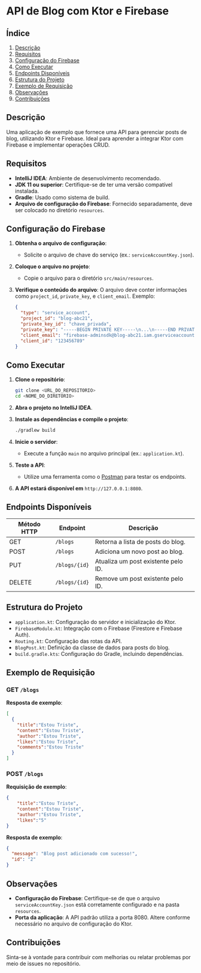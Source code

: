 # API de Blog com Ktor e Firebase

## Índice

1. [Descrição](#descrição)
2. [Requisitos](#requisitos)
3. [Configuração do Firebase](#configuração-do-firebase)
4. [Como Executar](#como-executar)
5. [Endpoints Disponíveis](#endpoints-disponíveis)
6. [Estrutura do Projeto](#estrutura-do-projeto)
7. [Exemplo de Requisição](#exemplo-de-requisição)
8. [Observações](#observações)
9. [Contribuições](#contribuições)

## Descrição

Uma aplicação de exemplo que fornece uma API para gerenciar posts de blog, utilizando Ktor e Firebase. Ideal para aprender a integrar Ktor com Firebase e implementar operações CRUD.

## Requisitos

- **IntelliJ IDEA**: Ambiente de desenvolvimento recomendado.
- **JDK 11 ou superior**: Certifique-se de ter uma versão compatível instalada.
- **Gradle**: Usado como sistema de build.
- **Arquivo de configuração do Firebase**: Fornecido separadamente, deve ser colocado no diretório `resources`.

## Configuração do Firebase

1. **Obtenha o arquivo de configuração**:
   - Solicite o arquivo de chave do serviço (ex.: `serviceAccountKey.json`).

2. **Coloque o arquivo no projeto**:
   - Copie o arquivo para o diretório `src/main/resources`.

3. **Verifique o conteúdo do arquivo**:
   O arquivo deve conter informações como `project_id`, `private_key`, e `client_email`. Exemplo:

   ```json
   {
     "type": "service_account",
     "project_id": "blog-abc21",
     "private_key_id": "chave_privada",
     "private_key": "-----BEGIN PRIVATE KEY-----\n...\n-----END PRIVATE KEY-----\n",
     "client_email": "firebase-adminsdk@blog-abc21.iam.gserviceaccount.com",
     "client_id": "123456789"
   }
   ```

## Como Executar

1. **Clone o repositório**:

   ```bash
   git clone <URL_DO_REPOSITORIO>
   cd <NOME_DO_DIRETORIO>
   ```

2. **Abra o projeto no IntelliJ IDEA**.

3. **Instale as dependências e compile o projeto**:

   ```bash
   ./gradlew build
   ```

4. **Inicie o servidor**:
   - Execute a função `main` no arquivo principal (ex.: `application.kt`).

5. **Teste a API**:
   - Utilize uma ferramenta como o [Postman](https://www.postman.com/) para testar os endpoints.

6. **A API estará disponível em** `http://127.0.0.1:8080`.

## Endpoints Disponíveis

| Método HTTP | Endpoint        | Descrição                           |
|-------------|-----------------|-------------------------------------|
| GET         | `/blogs`        | Retorna a lista de posts do blog.   |
| POST        | `/blogs`        | Adiciona um novo post ao blog.      |
| PUT         | `/blogs/{id}`   | Atualiza um post existente pelo ID. |
| DELETE      | `/blogs/{id}`   | Remove um post existente pelo ID.   |

## Estrutura do Projeto

- `application.kt`: Configuração do servidor e inicialização do Ktor.
- `FirebaseModule.kt`: Integração com o Firebase (Firestore e Firebase Auth).
- `Routing.kt`: Configuração das rotas da API.
- `BlogPost.kt`: Definição da classe de dados para posts do blog.
- `build.gradle.kts`: Configuração do Gradle, incluindo dependências.

## Exemplo de Requisição

### GET `/blogs`
**Resposta de exemplo**:

```json
[
  {
    "title":"Estou Triste",
    "content":"Estou Triste",
    "author":"Estou Triste",
    "likes":"Estou Triste",
    "comments":"Estou Triste"
  }
]
```

### POST `/blogs`
**Requisição de exemplo**:

```json
{
    "title":"Estou Triste",
    "content":"Estou Triste",
    "author":"Estou Triste",
    "likes":"5"
}
```

**Resposta de exemplo**:

```json
{
  "message": "Blog post adicionado com sucesso!",
  "id": "2"
}
```

## Observações

- **Configuração do Firebase**: Certifique-se de que o arquivo `serviceAccountKey.json` está corretamente configurado e na pasta `resources`.
- **Porta da aplicação**: A API padrão utiliza a porta 8080. Altere conforme necessário no arquivo de configuração do Ktor.

## Contribuições

Sinta-se à vontade para contribuir com melhorias ou relatar problemas por meio de issues no repositório.
